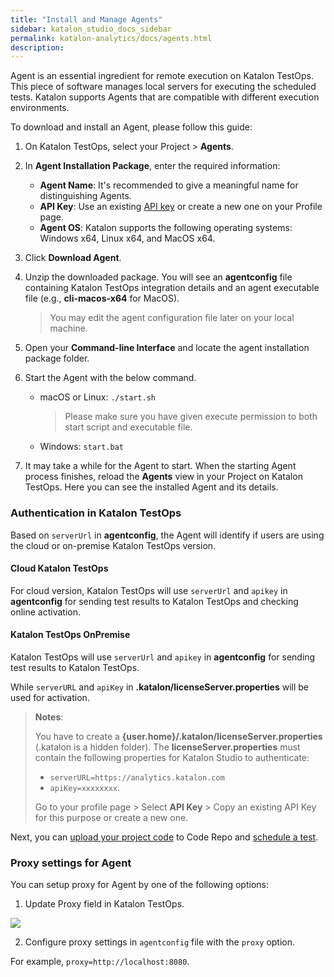 ```yaml
---
title: "Install and Manage Agents" 
sidebar: katalon_studio_docs_sidebar
permalink: katalon-analytics/docs/agents.html 
description: 
---
```

Agent is an essential ingredient for remote execution on Katalon TestOps. This piece of software manages local servers for executing the scheduled tests. Katalon supports Agents that are compatible with different execution environments.

To download and install an Agent, please follow this guide:

1. On Katalon TestOps, select your Project > **Agents**.
2. In **Agent Installation Package**, enter the required information:
    * **Agent Name**: It's recommended to give a meaningful name for distinguishing Agents.
    * **API Key**: Use an existing [API key](/katalon-analytics/docs/ka-api-key) or create a new one on your Profile page.
    * **Agent OS**: Katalon supports the following operating systems: Windows x64, Linux x64, and MacOS x64.
3. Click **Download Agent**.
4. Unzip the downloaded package. You will see an **agentconfig** file containing Katalon TestOps integration details and an agent executable file (e.g., **cli-macos-x64** for MacOS).
    > You may edit the agent configuration file later on your local machine.
5. Open your **Command-line Interface** and locate the agent installation package folder.
6. Start the Agent with the below command.

   * macOS or Linux: `./start.sh`
     > Please make sure you have given execute permission to both start script and executable file.
   * Windows: `start.bat`

7. It may take a while for the Agent to start. When the starting Agent process finishes, reload the **Agents** view in your Project on Katalon TestOps. Here you can see the installed Agent and its details.

### Authentication in Katalon TestOps

Based on `serverUrl` in **agentconfig**, the Agent will identify if users are using the cloud or on-premise Katalon TestOps version.

#### Cloud Katalon TestOps

For cloud version, Katalon TestOps will use `serverUrl` and `apikey` in **agentconfig** for sending test results to Katalon TestOps and checking online activation.

#### Katalon TestOps OnPremise

Katalon TestOps will use `serverUrl` and `apikey` in **agentconfig** for sending test results to Katalon TestOps.

While `serverURL` and `apiKey` in **.katalon/licenseServer.properties** will be used for activation.

  > **Notes**:
  >
  > You have to create a **{user.home}/.katalon/licenseServer.properties** (.katalon is a hidden folder). The **licenseServer.properties** must contain the following properties for Katalon Studio to authenticate:
  >
  > * `serverURL=https://analytics.katalon.com`
  > * `apiKey=xxxxxxxx`.
  >
  > Go to your profile page > Select **API Key** > Copy an existing API Key for this purpose or create a new one.

Next, you can [upload your project code](/katalon-analytics/docs/code-repo) to Code Repo and [schedule a test](/katalon-analytics/docs/kt-scheduler).

### Proxy settings for Agent

You can setup proxy for Agent by one of the following options:

1. Update Proxy field in Katalon TestOps.

![](https://github.com/katalon-studio/docs-images/raw/master/katalon-analytics/docs/agent/proxy-agent.png)

2. Configure proxy settings in `agentconfig` file with the `proxy` option.

For example, `proxy=http://localhost:8080`.





